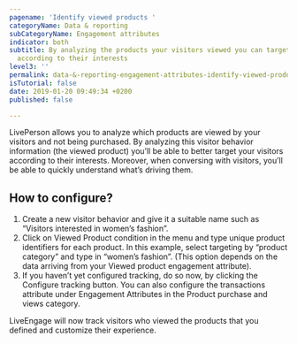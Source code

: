 ```yaml
---
pagename: 'Identify viewed products '
categoryName: Data & reporting
subCategoryName: Engagement attributes
indicator: both
subtitle: By analyzing the products your visitors viewed you can target customers
  according to their interests
level3: ''
permalink: data-&-reporting-engagement-attributes-identify-viewed-products
isTutorial: false
date: 2019-01-20 09:49:34 +0200
published: false

---
```

LivePerson allows you to analyze which products are viewed by your visitors and not being purchased. By analyzing this visitor behavior information (the viewed product) you’ll be able to better target your visitors according to their interests. Moreover, when conversing with visitors, you’ll be able to quickly understand what’s driving them.

## How to configure?

1. Create a new visitor behavior and give it a suitable name such as “Visitors interested in women’s fashion”.
2. Click on Viewed Product condition in the menu and type unique product identifiers for each product. In this example, select targeting by “product category” and type in “women’s fashion”. (This option depends on the data arriving from your Viewed product engagement attribute).
3. If you haven’t yet configured tracking, do so now, by clicking the Configure tracking button. You can also configure the transactions attribute under Engagement Attributes in the Product purchase and views category.

LiveEngage will now track visitors who viewed the products that you defined and customize their experience.